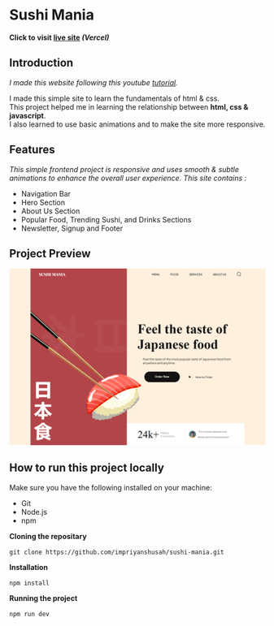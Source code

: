 # Sushi Mania  
**Click to visit [live site](https://sushi-mania-delta.vercel.app/) _(Vercel)_**

## Introduction
_I made this website following this youtube [tutorial](https://www.youtube.com/watch?v=QRrPE9aj3wI)._

I made this simple site to learn the fundamentals of html & css.  
This project helped me in learning the relationship between **html, css & javascript**.  
I also learned to use basic animations and to make the site more responsive.  

## Features
_This simple frontend project is responsive and uses smooth & subtle animations to enhance the overall user experience. This site contains :_  
* Navigation Bar  
* Hero Section  
* About Us Section  
* Popular Food, Trending Sushi, and Drinks Sections  
* Newsletter, Signup and Footer  

## Project Preview
![This is an alt text.](assets/preview.png "Project banner")  

## How to run this project locally  
Make sure you have the following installed on your machine:  
* Git  
* Node.js  
* npm  

**Cloning the repositary**  
```
git clone https://github.com/impriyanshusah/sushi-mania.git
```  

**Installation**  
```
npm install
```

**Running the project**
```
npm run dev
```
